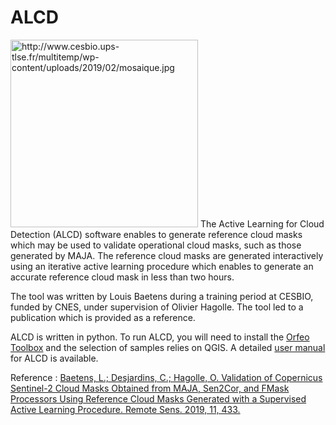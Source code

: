 # ALCD

<img  title="Cloud masks mosaic" src="" alt="http://www.cesbio.ups-tlse.fr/multitemp/wp-content/uploads/2019/02/mosaique.jpg" width="300"  /> 
The Active Learning for Cloud Detection (ALCD) software enables to generate reference cloud masks which may be used to validate operational cloud masks, such as those generated by MAJA. The reference cloud masks are generated interactively using an iterative active learning procedure which enables to generate an accurate reference cloud mask in less than two hours. 

The tool was written by Louis Baetens during a training period at CESBIO, funded by CNES, under supervision of Olivier Hagolle. The tool led to a publication which is provided as a reference.

ALCD is written in python. To run ALCD, you will need to install the [Orfeo Toolbox](https://www.orfeo-toolbox.org/) and the selection of samples relies on QGIS. A detailed [user manual](https://github.com/CNES/ALCD/blob/master/ALCD_user_manual.pdf) for ALCD is available. 

Reference :
[Baetens, L.; Desjardins, C.; Hagolle, O. Validation of Copernicus Sentinel-2 Cloud Masks Obtained from MAJA, Sen2Cor, and FMask Processors Using Reference Cloud Masks Generated with a Supervised Active Learning Procedure. Remote Sens. 2019, 11, 433.](https://www.mdpi.com/2072-4292/11/4/433)
